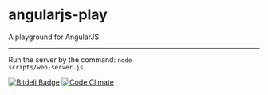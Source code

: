angularjs-play
==============

A playground for AngularJS

----

Run the server by the command: <code>node scripts/web-server.js</code>


[![Bitdeli Badge](https://d2weczhvl823v0.cloudfront.net/Zedronar/angularjs-play/trend.png)](https://bitdeli.com/free "Bitdeli Badge")
[![Code Climate](https://codeclimate.com/github/Zedronar/angularjs-play/badges/gpa.svg)](https://codeclimate.com/github/Zedronar/angularjs-play)
